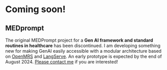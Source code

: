 # Coming soon!

## MEDprompt


The original MEDPrompt project for a **Gen AI framework and standard routines in healthcare** has been discontinued. I am developing something new for making GenAI easily accessible with a modular architecture based on [OpenMRS](https://openmrs.org/) and [LangServe](https://python.langchain.com/v0.1/docs/langserve/). An early prototype is expected by the end of August 2024.  [Please contact me](https://nuchange.ca/contact) if you are interested! 
